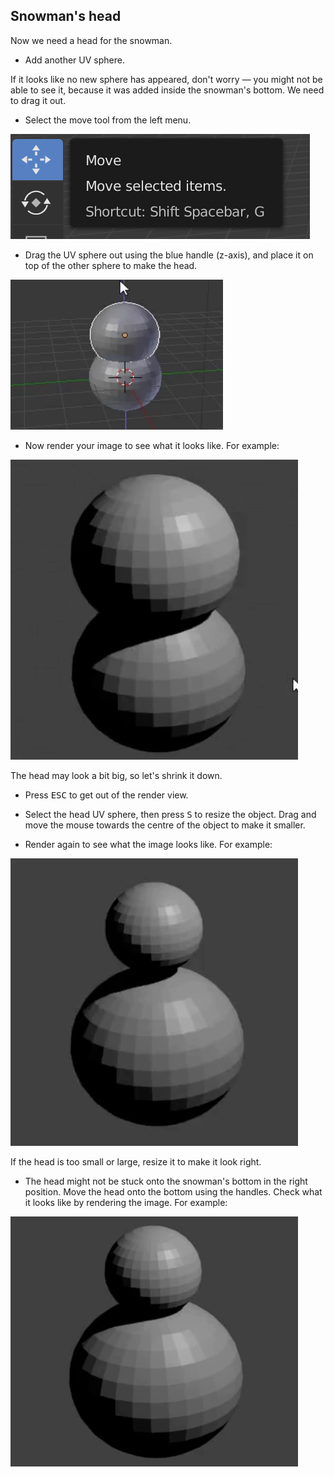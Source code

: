 ## Snowman's head

Now we need a head for the snowman.

+ Add another UV sphere.

If it looks like no new sphere has appeared, don't worry — you might not be able to see it, because it was added inside the snowman's bottom. We need to drag it out.

+ Select the move tool from the left menu.

![Arrow ends](images/move-tool.png)

+ Drag the UV sphere out using the blue handle (z-axis), and place it on top of the other sphere to make the head.

![Add the head](images/blender-snowman-add-head.png)

+ Now render your image to see what it looks like. For example:

![Render the head](images/blender-head-render-1.png)

The head may look a bit big, so let's shrink it down.

+ Press <kbd>ESC</kbd> to get out of the render view.

+ Select the head UV sphere, then press <kbd>S</kbd> to resize the object. Drag and move the mouse towards the centre of the object to make it smaller.

+ Render again to see what the image looks like. For example:

![Render the head again](images/blender-head-render-2.png)

If the head is too small or large, resize it to make it look right.

+ The head might not be stuck onto the snowman's bottom in the right position. Move the head onto the bottom using the handles. Check what it looks like by rendering the image. For example:

![Render the head on the bottom](images/blender-head-render-3.png)